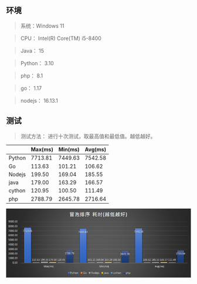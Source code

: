 ## 环境
> 系统：Windows 11

> CPU： Intel(R) Core(TM) i5-8400

> Java： 15

> Python： 3.10

> php： 8.1

> go： 1.17

> nodejs： 16.13.1

## 测试
> 测试方法： 进行十次测试，取最高值和最低值。越低越好。

|        | Max(ms) | Min(ms) | Avg(ms) |
| ------ | ------- | ------- | ------- |
| Python | 7713.81 | 7449.63 | 7542.58 |
| Go     | 113.63  | 101.21  | 106.62  |
| Nodejs | 199.50  | 169.04  | 185.55  |
| java   | 179.00  | 163.29  | 166.57  |
| cython | 120.95  | 100.50  | 111.49  |
| php    | 2788.79 | 2645.78 | 2716.64 |

![sort](https://raw.githubusercontent.com/bymoye/Benchmarks/main/sort/sort.png)
